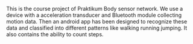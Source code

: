 This is the course project of Praktikum Body sensor network. We use a device with a acceleration transducer and Bluetooth module collecting motion data. Then an android app has been designed to recognize these data and classified into different patterns like walking running jumping. It also contains the ability to count steps. 